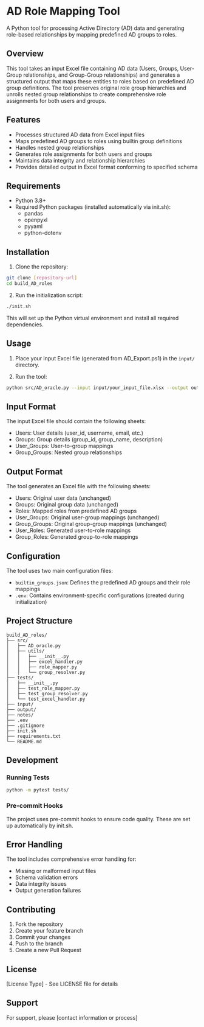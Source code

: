 # AD Role Mapping Tool

A Python tool for processing Active Directory (AD) data and generating role-based relationships by mapping predefined AD groups to roles.

## Overview

This tool takes an input Excel file containing AD data (Users, Groups, User-Group relationships, and Group-Group relationships) and generates a structured output that maps these entities to roles based on predefined AD group definitions. The tool preserves original role group hierarchies and unrolls nested group relationships to create comprehensive role assignments for both users and groups.

## Features

- Processes structured AD data from Excel input files
- Maps predefined AD groups to roles using builtin group definitions
- Handles nested group relationships
- Generates role assignments for both users and groups
- Maintains data integrity and relationship hierarchies
- Provides detailed output in Excel format conforming to specified schema

## Requirements

- Python 3.8+
- Required Python packages (installed automatically via init.sh):
  - pandas
  - openpyxl
  - pyyaml
  - python-dotenv

## Installation

1. Clone the repository:
```bash
git clone [repository-url]
cd build_AD_roles
```

2. Run the initialization script:
```bash
./init.sh
```

This will set up the Python virtual environment and install all required dependencies.

## Usage

1. Place your input Excel file (generated from AD_Export.ps1) in the `input/` directory.

2. Run the tool:
```bash
python src/AD_oracle.py --input input/your_input_file.xlsx --output output/roles_output.xlsx
```

## Input Format

The input Excel file should contain the following sheets:
- Users: User details (user_id, username, email, etc.)
- Groups: Group details (group_id, group_name, description)
- User_Groups: User-to-group mappings
- Group_Groups: Nested group relationships

## Output Format

The tool generates an Excel file with the following sheets:
- Users: Original user data (unchanged)
- Groups: Original group data (unchanged)
- Roles: Mapped roles from predefined AD groups
- User_Groups: Original user-group mappings (unchanged)
- Group_Groups: Original group-group mappings (unchanged)
- User_Roles: Generated user-to-role mappings
- Group_Roles: Generated group-to-role mappings

## Configuration

The tool uses two main configuration files:
- `builtin_groups.json`: Defines the predefined AD groups and their role mappings
- `.env`: Contains environment-specific configurations (created during initialization)

## Project Structure

```
build_AD_roles/
├── src/
│   ├── AD_oracle.py
│   ├── utils/
│   │   ├── __init__.py
│   │   ├── excel_handler.py
│   │   ├── role_mapper.py
│   │   └── group_resolver.py
├── tests/
│   ├── __init__.py
│   ├── test_role_mapper.py
│   ├── test_group_resolver.py
│   └── test_excel_handler.py
├── input/
├── output/
├── notes/
├── .env
├── .gitignore
├── init.sh
├── requirements.txt
└── README.md
```

## Development

### Running Tests

```bash
python -m pytest tests/
```

### Pre-commit Hooks

The project uses pre-commit hooks to ensure code quality. These are set up automatically by init.sh.

## Error Handling

The tool includes comprehensive error handling for:
- Missing or malformed input files
- Schema validation errors
- Data integrity issues
- Output generation failures

## Contributing

1. Fork the repository
2. Create your feature branch
3. Commit your changes
4. Push to the branch
5. Create a new Pull Request

## License

[License Type] - See LICENSE file for details

## Support

For support, please [contact information or process] 